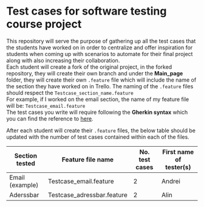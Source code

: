 # Test cases for software testing course project
This repository will serve the purpose of gathering up all the test cases that the students have worked on in order to centralize and offer inspiration for students when coming up with scenarios to automate for their final project along with also increasing their collaboration.<br/>
Each student will create a fork of the original project, in the forked repository, they will create their own branch and under the **Main_page** folder, they will create their own ``.feature`` file which will include the name of the section they have worked on in Trello. The naming of the ``.feature`` files should respect the ``Testcase_section_name.feature``<br/>
For example, if I worked on the email section, the name of my feature file will be: ``Testcase_email.feature``<br/>
The test cases you write will require following the **Gherkin syntax** which you can find the reference to [here](#https://cucumber.io/docs/gherkin/reference/#feature).<br/>

After each student will create their ``.feature`` files, the below table should be updated with the number of test cases contained within each of the files.

| Section tested | Feature file name | No. test cases | First name of tester(s) |
|---|---|---|---|
| Email (example) | Testcase_email.feature| 2 | Andrei|
| Aderssbar | Testcase_adressbar.feature| 2 | Alin|